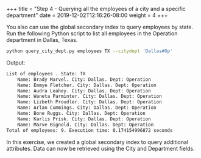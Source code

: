 +++
title = "Step 4 - Querying all the employees of a city and a specific department"
date = 2019-12-02T12:16:26-08:00
weight = 4
+++

You also can use the global secondary index to query employees by state. Run the following Python script to list all employees in the Operation department in Dallas, Texas.
```bash
python query_city_dept.py employees TX --citydept 'Dallas#Op'
```
Output:
```txt
List of employees . State: TX
    Name: Brady Marvel. City: Dallas. Dept: Operation
    Name: Emmye Fletcher. City: Dallas. Dept: Operation
    Name: Audra Leahey. City: Dallas. Dept: Operation
    Name: Waneta Parminter. City: Dallas. Dept: Operation
    Name: Lizbeth Proudler. City: Dallas. Dept: Operation
    Name: Arlan Cummings. City: Dallas. Dept: Operation
    Name: Bone Ruggs. City: Dallas. Dept: Operation
    Name: Karlis Prisk. City: Dallas. Dept: Operation
    Name: Marve Bignold. City: Dallas. Dept: Operation
Total of employees: 9. Execution time: 0.174154996872 seconds
```
In this exercise, we created a global secondary index to query additional attributes. Data can now be retrieved using the City and Department fields.
